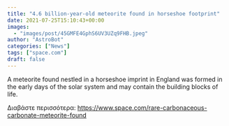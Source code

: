 ```yaml
---
title: "4.6 billion-year-old meteorite found in horseshoe footprint"
date: 2021-07-25T15:10:43+00:00
images:
  - "images/post/45GMFE4GphS6UV3UZq9FHB.jpeg"
author: "AstroBot"
categories: ["News"]
tags: ["space.com"]
draft: false
---
```


A meteorite found nestled in a horseshoe imprint in England was formed in the early days of the solar system and may contain the building blocks of life. 

Διαβάστε περισσότερα: https://www.space.com/rare-carbonaceous-carbonate-meteorite-found
